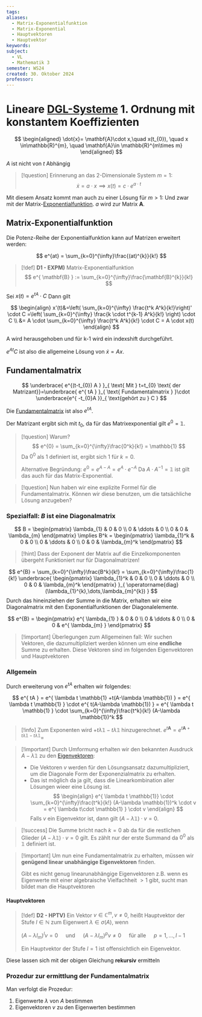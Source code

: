 ```yaml
---
tags: 
aliases:
  - Matrix-Exponentialfunktion
  - Matrix-Exponential
  - Hauptvektoren
  - Hauptvektor
keywords: 
subject:
  - VL
  - Mathematik 3
semester: WS24
created: 30. Oktober 2024
professor:
---
```

 

# Lineare [DGL-Systeme](Analysis/DGL-System.md) 1. Ordnung mit konstantem Koeffizienten

$$
\begin{aligned}
\dot{x}= \mathbf{A}\cdot x,\quad x(t_{0}), \quad x \in\mathbb{R}^{m}, \quad \mathbf{A}\in \mathbb{R}^{m\times m}
\end{aligned}
$$

$A$ ist nicht von $t$ Abhängig

> [!question] Erinnerung an das 2-Dimensionale System $m=1$:
$$ \dot{x}=a\cdot x \implies x(t)=c\cdot e^{a\cdot t} $$

Mit diesem Ansatz kommt man auch zu einer Lösung für $m>1$: 
Und zwar mit der Matrix-[Exponentialfunktion](Analysis/Exponentialfunktion.md). $a$ wird zur Matrix $\mathbf{A}$.

## Matrix-Exponentialfunktion

Die Potenz-Reihe der Exponentialfunktion kann auf Matrizen erweitert werden:

$$
e^{at} = \sum_{k=0}^{\infty}\frac{(at)^{k}}{k!}
$$

> [!def] **D1 - EXPM)** Matrix-Exponentialfunktion
> $$ e^{ \mathbf{B} } := \sum_{k=0}^{\infty}\frac{\mathbf{B}^{k}}{k!} $$

Sei $x(t) = e^{ tA }\cdot C$ Dann gilt

$$
\begin{align}
x'(t)&=\left( \sum_{k=0}^{\infty} \frac{t^k A^k}{k!}\right)' \cdot C =\left( \sum_{k=0}^{\infty} \frac{k \cdot t^{k-1} A^k}{k!} \right) \cdot C \\
&= A \cdot \sum_{k=0}^{\infty} \frac{t^k A^k}{k!} \cdot C = A \cdot x(t)
\end{align}
$$

A wird herausgehoben und für k-1 wird ein indexshift durchgeführt. 

$e^{ At }C$ ist also die allgemeine Lösung von $\dot{x}=Ax$.

## Fundamentalmatrix

$$
\underbrace{ e^{(t-t_{0}) A } }_{ \text{ Mit } t=t_{0} \text{ der Matrizant}}=\underbrace{ e^{ tA } }_{ \text{ Fundamentalmatrix } }\cdot \underbrace{e^{ -t_{0}A }}_{ \text{gehört zu } C }
$$

Die [Fundamentalmatrix](Analysis/Fundamentalmatrix.md) ist also $e^{ tA }$.

Der Matrizant ergibt sich mit $t_{0}$, da für das Matrixexponential gilt $e^{0}=\mathbb{1}$.

> [!question] Warum?
> $$ e^{0} = \sum_{k=0}^{\infty}\frac{0^k}{k!} = \mathbb{1} $$
> Da $0^{0}$ als 1 definiert ist, ergibt sich $1$ für $k=0$.
> 
> Alternative Begründung: $e^{0}=e^{A - A}=e^{A} \cdot e^{ -A }$
> Da $A \cdot A^{-1} = \mathbb{1}$ ist gilt das auch für das Matrix-Exponential.

> [!question] Nun haben wir eine explizite Formel für die Fundamentalmatrix. Können wir diese benutzen, um die tatsächliche Lösung anzugeben?

### Spezialfall: $B$ ist eine Diagonalmatrix

$$
B = \begin{pmatrix}
\lambda_{1} & 0 & 0 \\
0 & \ddots & 0 \\
0 & 0 & \lambda_{m}
\end{pmatrix} \implies B^k = \begin{pmatrix}
\lambda_{1}^k & 0 & 0 \\
0 & \ddots & 0 \\
0 & 0 & \lambda_{m}^k
\end{pmatrix}
$$

> [!hint] Dass der Exponent der Matrix auf die Einzelkomponenten übergeht Funktioniert nur für Diagonalmatrizen!

$$
e^{B} = \sum_{k=0}^{\infty}\frac{B^k}{k!} = \sum_{k=0}^{\infty}\frac{1}{k!}
\underbrace{ \begin{pmatrix} 
\lambda_{1}^k & 0 & 0 \\
0 & \ddots & 0 \\
0 & 0 & \lambda_{m}^k
\end{pmatrix} }_{ \operatorname{diag}(\lambda_{1}^{k},\dots,\lambda_{m}^{k}) }
$$
Durch das hineinziehen der Summe in die Matrix, erhalten wir eine Diagonalmatrix mit den Exponentialfunktionen der Diagonalelemente. 

$$
e^{B} = \begin{pmatrix}
e^{ \lambda_{1} } & 0 & 0 \\
0 & \ddots & 0 \\
0 & 0 & e^{ \lambda_{m} }
\end{pmatrix}
$$

> [!important] Überlegungen zum Allgemeinen fall:
> Wir suchen Vektoren, die dazumultipliziert werden können um eine **endliche** Summe zu erhalten. Diese Vektoren sind im folgenden Eigenvektoren und Hauptvektoren

### Allgemein

Durch erweiterung von $e^{tA}$ erhalten wir folgendes:

$$
e^{ tA } = e^{ \lambda t \mathbb{1} +t(A-\lambda \mathbb{1}) } = e^{ \lambda t \mathbb{1} } \cdot e^{ t(A-\lambda \mathbb{1}) } = e^{ \lambda t \mathbb{1} } \cdot \sum_{k=0}^{\infty}\frac{t^k}{k!} (A-\lambda \mathbb{1})^k
$$

> [!info] Zum Exponenten wird $+t\lambda \mathbb{1}-t\lambda \mathbb{1}$ hinzugerechnet.
> $e^{t\mathbf{A}}=e^{ t\mathbf{A}+t\lambda \mathbb{1}-t\lambda \mathbb{1} }=$

> [!important] Durch Umformung erhalten wir den bekannten Ausdruck $A-\lambda \mathbb{1}$ zu den [Eigenvektoren](Analysis/Eigenvektor.md): 
> - Die Vektoren $v$ werden für den Lösungsansatz dazumultipliziert, um die Diagonale Form der Exponenzialmatrix zu erhalten.
> - Das ist möglich da ja gilt, dass die Linearkombination aller Lösungen wieer eine Lösung ist.  
> $$
> \begin{align}
> e^{ \lambda t \mathbb{1}} \cdot \sum_{k=0}^{\infty}\frac{t^k}{k!} (A-\lambda \mathbb{1})^k \cdot v = e^{ \lambda t\cdot \mathbb{1} } \cdot v 
> \end{align}
> $$
> Falls $v$ ein Eigenvektor ist, dann gilt $(A-\lambda \mathbb{1})\cdot v=0$. 


> [!success] Die Summe bricht nach $k=0$ ab da für die restlichen Glieder $(A-\lambda \mathbb{1})\cdot v=0$ gilt. 
> Es zählt nur der erste Summand da $0^{0}$ als $\mathbb{1}$ definiert ist.

> [!important] Um nun eine Fundamentalmatrix zu erhalten, müssen wir **genügend linear unabhängige Eigenvektoren** finden. 
> 
>
> Gibt es nicht genug linearunabhängige Eigenvektoren z.B. wenn es Eigenwerte mit einer algebraische Vielfachheit $>1$ gibt, sucht man bildet man die Hauptvektoren

#### Hauptvektoren

> [!def] **D2 - HPTV)** Ein Vektor $v \in \mathbb{C}^m, v \neq 0$, heißt Hauptvektor der Stufe $l \in \mathbb{N}$ zum Eigenwert $\lambda \in \sigma(A)$, wenn
> 
> $\left(A-\lambda I_m\right)^l v=0 \quad$ und $\quad\left(A-\lambda I_m\right)^p v \neq 0 \quad$ für alle $\quad p=1, \ldots, l-1$
> 
> Ein Hauptvektor der Stufe $l=1$ ist offensichtlich ein Eigenvektor.

Diese lassen sich mit der obigen Gleichung **rekursiv** ermitteln


### Prozedur zur ermittlung der Fundamentalmatrix
Man verfolgt die Prozedur:

1. Eigenwerte $\lambda$ von $A$ bestimmen
2. Eigenvektoren $v$ zu den Eigenwerten bestimmen
